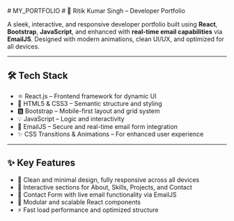 
#   M Y _ P O R T F O L I O 
 
 # 🚀 Ritik Kumar Singh – Developer Portfolio

A sleek, interactive, and responsive developer portfolio built using **React**, **Bootstrap**, **JavaScript**, and enhanced with **real-time email capabilities** via **EmailJS**. Designed with modern animations, clean UI/UX, and optimized for all devices.

---

## 🛠 Tech Stack

- ⚛️ React.js – Frontend framework for dynamic UI
- 🎨 HTML5 & CSS3 – Semantic structure and styling
- 🅱️ Bootstrap – Mobile-first layout and grid system
- 💡 JavaScript – Logic and interactivity
- 📩 EmailJS – Secure and real-time email form integration
- ✨ CSS Transitions & Animations – For enhanced user experience

---

## ✨ Key Features

- 🎯 Clean and minimal design, fully responsive across all devices
- 🔗 Interactive sections for About, Skills, Projects, and Contact
- 💌 Contact Form with live email functionality via EmailJS
- 🧠 Modular and scalable React components
- ⚡ Fast load performance and optimized structure
